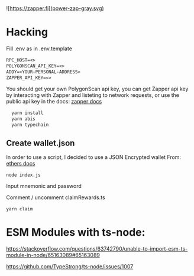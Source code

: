 #

![https://zapper.fi](power-zap-gray.svg)

# Hacking

Fill .env as in .env.template

```
RPC_HOST=<>
POLYGONSCAN_API_KEY=<>
ADDY=<YOUR-PERSONAL-ADDRESS>
ZAPPER_API_KEY=<>
```

You should get your own PolygonScan api key, you can get Zapper api key by interacting with Zapper and listeting to network requests, or use the public api key in the docs: [zapper docs](https://docs.zapper.fi/zapper-api/endpoints)

```
  yarn install
  yarn abis
  yarn typechain
```

## Create wallet.json

In order to use a script, I decided to use a JSON Encrypted wallet
From: [ethers docs](https://docs.ethers.io/v5/api/signer/#Wallet-encrypt)

```
node index.js
```

Input mnemonic and password

Comment / uncomment claimRewards.ts

```
yarn claim
```

# ESM Modules with ts-node:

https://stackoverflow.com/questions/63742790/unable-to-import-esm-ts-module-in-node/65163089#65163089

https://github.com/TypeStrong/ts-node/issues/1007

